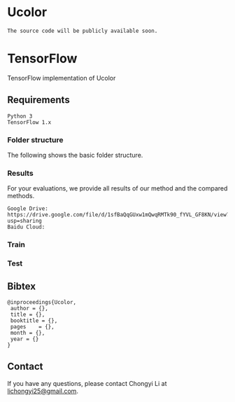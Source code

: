 # Ucolor
```
The source code will be publicly available soon.
```

# TensorFlow
TensorFlow implementation of Ucolor

## Requirements
```
Python 3
TensorFlow 1.x
```

### Folder structure
The following shows the basic folder structure.

### Results

For your evaluations, we provide all results of our method and the compared methods.
```
Google Drive: https://drive.google.com/file/d/1sfBaQqGUxw1mQwqRMTk90_fYVL_GF8KN/view?usp=sharing
Baidu Cloud:  
```
### Train


### Test



## Bibtex

```
@inproceedings{Ucolor,
 author = {},
 title = {},
 booktitle = {},
 pages    = {},
 month = {},
 year = {}
}
```

## Contact
If you have any questions, please contact Chongyi Li at lichongyi25@gmail.com.

